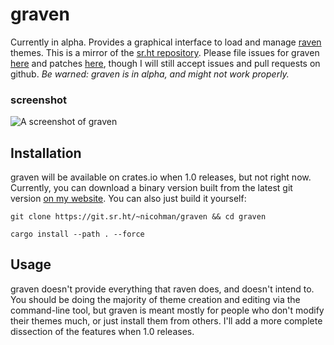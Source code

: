 # graven

Currently in alpha. Provides a graphical interface to load and manage [raven](https://git.sr.ht/~nicohman/raven) themes. This is a mirror of the [sr.ht repository](https://git.sr.ht/~nicohman/graven). Please file issues for graven [here](https://todo.sr.ht/~nicohman/raven) and patches [here](https://lists.sr.ht/~nicohman/raven), though I will still accept issues and pull requests on github. *Be warned: graven is in alpha, and might not work properly.*

### screenshot

![A screenshot of graven](https://demenses.net/graven_preview.png)

## Installation

graven will be available on crates.io when 1.0 releases, but not right now. Currently, you can download a binary version built from the latest git version [on my website](https://demenses.net/downloads). You can also just build it yourself:

`git clone https://git.sr.ht/~nicohman/graven && cd graven`

`cargo install --path . --force`

## Usage

graven doesn't provide everything that raven does, and doesn't intend to. You should be doing the majority of theme creation and editing via the command-line tool, but graven is meant mostly for people who don't modify their themes much, or just install them from others. I'll add a more complete dissection of the features when 1.0 releases.
